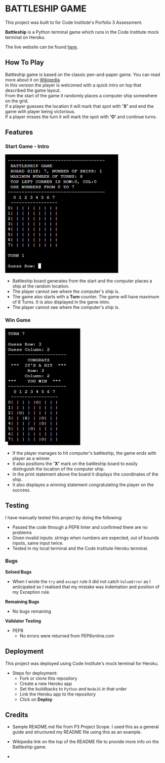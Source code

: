 # BATTLESHIP GAME

This project was built to for Code Institute's Porfolio 3 Assessment.

**Battleship** is a Python terminal game which runs in the Code Institute mock terminal on Heroku.

The live website can be found [here](link).


## How To Play

Battleship game is based on the classic pen-and-paper game. You can read more about it on [Wikipedia](https://en.wikipedia.org/wiki/Battleship_(game))  
In this version the player is welcomed with a quick intro on top that described the game layout.  
From the start of the game it randomly places a computer ship somewhere on the grid.  
If a player guesses the location it will mark that spot with **'X'** and end the game with player being victorious.  
If a player misses the turn it will mark the spot with **'O'** and continue turns.


## Features

### Start Game - Intro

![Footer](https://github.com/anluke/battleship-game/blob/main/assets/images/readme_snips/game_start_intro.png?raw=true)

  - Battleship board generates from the start and the computer places a ship at the random location.
  - The player cannot see where the computer's ship is.
  - The game also starts with a **Turn** counter. The game will have maximum of 8 Turns. It is also displayed in the game intro.
  - The player cannot see where the computer's ship is.

### Win Game

![Footer](https://github.com/anluke/battleship-game/blob/main/assets/images/readme_snips/win_game.png?raw=true)

 - If the player manages to hit computer's battleship, the game ends with player as a winner.
 - It also positions the **'X'** mark on the battleship board to easily distinguish the location of the computer ship.
 - In the print statement above the board it displays the coordinates of the ship. 
 - It also displayes a winning statement congratulating the player on the success.




## Testing

I have manually tested this project by doing the following:  

 - Passed the code through a PEP8 linter and confirmed there are no problems
 - Given invalid inputs: strings when numbers are expected, out of bounds inputs, same input twice.
 - Tested in my local terminal and the Code Institute Heroku terminal.

### Bugs

**Solved Bugs**
 - When I wrote the ```try``` and ```except``` rule it did not catch ```ValueError``` as I anticipated so I realised that my mistake was indentation and position of my Exception rule.

 **Remaining Bugs**

  - No bugs remaining


**Validator Testing**
 - PEP8
    - No errors were returned from PEP8online.com

## Deployment

This project was deployed using Code Institute's mock terminal for Heroku.

 - Steps for deployment:
     - Fork or clone this repository
     - Create a new Heroku app
     - Set the buildbacks to ```Python``` and ```NodeJS``` in that order
     - Link the Heroku app to the repository
     - Click on **Deploy**

## Credits

 - Sample README.md file from P3 Project Scope. I used this as a general guide and structured my README file using this as an example.

 - Wikipedia link on the top of the README file to provide more info on the Battleship game.

 - 